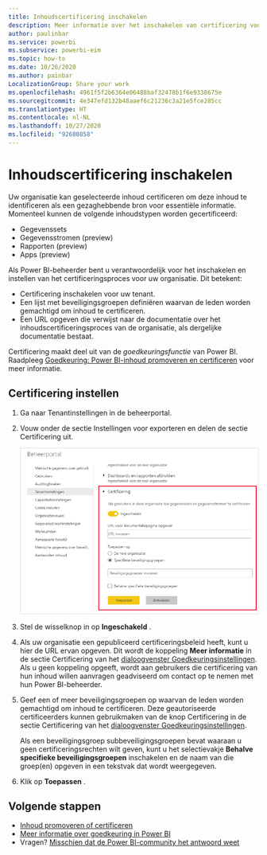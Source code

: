 ```yaml
---
title: Inhoudscertificering inschakelen
description: Meer informatie over het inschakelen van certificering voor gegevenssets, gegevensstromen, rapporten en apps.
author: paulinbar
ms.service: powerbi
ms.subservice: powerbi-eim
ms.topic: how-to
ms.date: 10/26/2020
ms.author: painbar
LocalizationGroup: Share your work
ms.openlocfilehash: 4961f5f2b6364e06488baf32478b1f6e9338675e
ms.sourcegitcommit: 4e347efd132b48aaef6c21236c3a21e5fce285cc
ms.translationtype: HT
ms.contentlocale: nl-NL
ms.lasthandoff: 10/27/2020
ms.locfileid: "92680858"
---
```

# <a name="enable-content-certification"></a>Inhoudscertificering inschakelen

Uw organisatie kan geselecteerde inhoud certificeren om deze inhoud te identificeren als een gezaghebbende bron voor essentiële informatie. Momenteel kunnen de volgende inhoudstypen worden gecertificeerd:
* Gegevenssets
* Gegevensstromen (preview)
* Rapporten (preview)
* Apps (preview)

Als Power BI-beheerder bent u verantwoordelijk voor het inschakelen en instellen van het certificeringsproces voor uw organisatie. Dit betekent:
* Certificering inschakelen voor uw tenant.
* Een lijst met beveiligingsgroepen definiëren waarvan de leden worden gemachtigd om inhoud te certificeren.
* Een URL opgeven die verwijst naar de documentatie over het inhoudscertificeringsproces van de organisatie, als dergelijke documentatie bestaat.

Certificering maakt deel uit van de *goedkeuringsfunctie* van Power BI. Raadpleeg [Goedkeuring: Power BI-inhoud promoveren en certificeren](../collaborate-share/service-endorsement-overview.md) voor meer informatie.

## <a name="set-up-certification"></a>Certificering instellen

1. Ga naar Tenantinstellingen in de beheerportal.
1. Vouw onder de sectie Instellingen voor exporteren en delen de sectie Certificering uit.

   ![Certificering van gegevensset en gegevensstroom instellen](media/service-admin-setup-certification/service-admin-certification-setup-dialog.png)

1. Stel de wisselknop in op **Ingeschakeld** .
1. Als uw organisatie een gepubliceerd certificeringsbeleid heeft, kunt u hier de URL ervan opgeven. Dit wordt de koppeling **Meer informatie** in de sectie Certificering van het [dialoogvenster Goedkeuringsinstellingen](../collaborate-share/service-endorse-content.md#request-content-certification). Als u geen koppeling opgeeft, wordt aan gebruikers die certificering van hun inhoud willen aanvragen geadviseerd om contact op te nemen met hun Power BI-beheerder.
1. Geef een of meer beveiligingsgroepen op waarvan de leden worden gemachtigd om inhoud te certificeren. Deze geautoriseerde certificeerders kunnen gebruikmaken van de knop Certificering in de sectie Certificering van het [dialoogvenster Goedkeuringsinstellingen](../collaborate-share/service-endorse-content.md#certify-content).
    
    Als een beveiligingsgroep subbeveiligingsgroepen bevat waaraan u geen certificeringsrechten wilt geven, kunt u het selectievakje **Behalve specifieke beveiligingsgroepen** inschakelen en de naam van die groep(en) opgeven in een tekstvak dat wordt weergegeven.
1. Klik op **Toepassen** .

## <a name="next-steps"></a>Volgende stappen
* [Inhoud promoveren of certificeren](../collaborate-share/service-endorse-content.md)
* [Meer informatie over goedkeuring in Power BI](../collaborate-share/service-endorsement-overview.md)
* Vragen? [Misschien dat de Power BI-community het antwoord weet](https://community.powerbi.com/)
